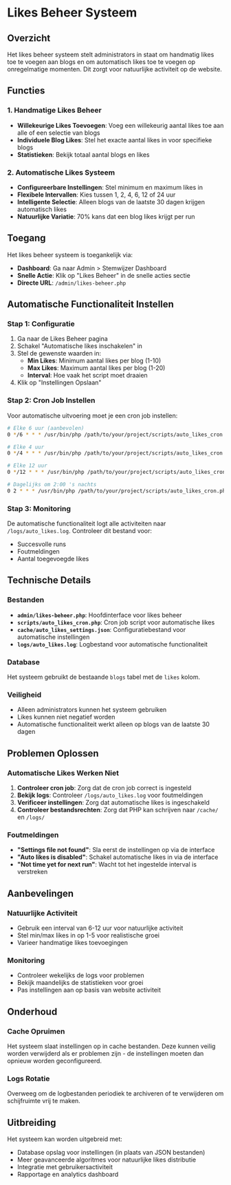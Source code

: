 # Likes Beheer Systeem

## Overzicht

Het likes beheer systeem stelt administrators in staat om handmatig likes toe te voegen aan blogs en om automatisch likes toe te voegen op onregelmatige momenten. Dit zorgt voor natuurlijke activiteit op de website.

## Functies

### 1. Handmatige Likes Beheer

- **Willekeurige Likes Toevoegen**: Voeg een willekeurig aantal likes toe aan alle of een selectie van blogs
- **Individuele Blog Likes**: Stel het exacte aantal likes in voor specifieke blogs
- **Statistieken**: Bekijk totaal aantal blogs en likes

### 2. Automatische Likes Systeem

- **Configureerbare Instellingen**: Stel minimum en maximum likes in
- **Flexibele Intervallen**: Kies tussen 1, 2, 4, 6, 12 of 24 uur
- **Intelligente Selectie**: Alleen blogs van de laatste 30 dagen krijgen automatisch likes
- **Natuurlijke Variatie**: 70% kans dat een blog likes krijgt per run

## Toegang

Het likes beheer systeem is toegankelijk via:

- **Dashboard**: Ga naar Admin > Stemwijzer Dashboard
- **Snelle Actie**: Klik op "Likes Beheer" in de snelle acties sectie
- **Directe URL**: `/admin/likes-beheer.php`

## Automatische Functionaliteit Instellen

### Stap 1: Configuratie

1. Ga naar de Likes Beheer pagina
2. Schakel "Automatische likes inschakelen" in
3. Stel de gewenste waarden in:
   - **Min Likes**: Minimum aantal likes per blog (1-10)
   - **Max Likes**: Maximum aantal likes per blog (1-20)
   - **Interval**: Hoe vaak het script moet draaien
4. Klik op "Instellingen Opslaan"

### Stap 2: Cron Job Instellen

Voor automatische uitvoering moet je een cron job instellen:

```bash
# Elke 6 uur (aanbevolen)
0 */6 * * * /usr/bin/php /path/to/your/project/scripts/auto_likes_cron.php

# Elke 4 uur
0 */4 * * * /usr/bin/php /path/to/your/project/scripts/auto_likes_cron.php

# Elke 12 uur
0 */12 * * * /usr/bin/php /path/to/your/project/scripts/auto_likes_cron.php

# Dagelijks om 2:00 's nachts
0 2 * * * /usr/bin/php /path/to/your/project/scripts/auto_likes_cron.php
```

### Stap 3: Monitoring

De automatische functionaliteit logt alle activiteiten naar `/logs/auto_likes.log`. Controleer dit bestand voor:

- Succesvolle runs
- Foutmeldingen
- Aantal toegevoegde likes

## Technische Details

### Bestanden

- **`admin/likes-beheer.php`**: Hoofdinterface voor likes beheer
- **`scripts/auto_likes_cron.php`**: Cron job script voor automatische likes
- **`cache/auto_likes_settings.json`**: Configuratiebestand voor automatische instellingen
- **`logs/auto_likes.log`**: Logbestand voor automatische functionaliteit

### Database

Het systeem gebruikt de bestaande `blogs` tabel met de `likes` kolom.

### Veiligheid

- Alleen administrators kunnen het systeem gebruiken
- Likes kunnen niet negatief worden
- Automatische functionaliteit werkt alleen op blogs van de laatste 30 dagen

## Problemen Oplossen

### Automatische Likes Werken Niet

1. **Controleer cron job**: Zorg dat de cron job correct is ingesteld
2. **Bekijk logs**: Controleer `/logs/auto_likes.log` voor foutmeldingen
3. **Verificeer instellingen**: Zorg dat automatische likes is ingeschakeld
4. **Controleer bestandsrechten**: Zorg dat PHP kan schrijven naar `/cache/` en `/logs/`

### Foutmeldingen

- **"Settings file not found"**: Sla eerst de instellingen op via de interface
- **"Auto likes is disabled"**: Schakel automatische likes in via de interface
- **"Not time yet for next run"**: Wacht tot het ingestelde interval is verstreken

## Aanbevelingen

### Natuurlijke Activiteit

- Gebruik een interval van 6-12 uur voor natuurlijke activiteit
- Stel min/max likes in op 1-5 voor realistische groei
- Varieer handmatige likes toevoegingen

### Monitoring

- Controleer wekelijks de logs voor problemen
- Bekijk maandelijks de statistieken voor groei
- Pas instellingen aan op basis van website activiteit

## Onderhoud

### Cache Opruimen

Het systeem slaat instellingen op in cache bestanden. Deze kunnen veilig worden verwijderd als er problemen zijn - de instellingen moeten dan opnieuw worden geconfigureerd.

### Logs Rotatie

Overweeg om de logbestanden periodiek te archiveren of te verwijderen om schijfruimte vrij te maken.

## Uitbreiding

Het systeem kan worden uitgebreid met:

- Database opslag voor instellingen (in plaats van JSON bestanden)
- Meer geavanceerde algoritmes voor natuurlijke likes distributie
- Integratie met gebruikersactiviteit
- Rapportage en analytics dashboard
